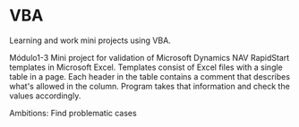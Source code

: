# VBA
Learning and work mini projects using VBA. 

Módulo1-3
Mini project for validation of Microsoft Dynamics NAV RapidStart templates in Microsoft Excel.
Templates consist of Excel files with a single table in a page.
Each header in the table contains a comment that describes what's allowed in the column.
Program takes that information and check the values accordingly.

Ambitions:
Find problematic cases
